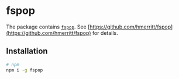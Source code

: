 # fspop

The package contains [`fspop`](https://github.com/hmerritt/fspop). See [https://github.com/hmerritt/fspop](https://github.com/hmerritt/fspop) for details.

## Installation

```sh
# npm
npm i -g fspop
```

